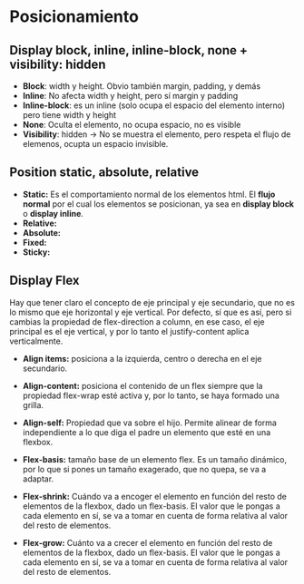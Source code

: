 # Posicionamiento

## Display block, inline, inline-block, none + visibility: hidden

- **Block**: width y height. Obvio también margin, padding, y demás
- **Inline**: No afecta width y height, pero sí margin y padding
- **Inline-block**: es un inline (solo ocupa el espacio del elemento interno) pero tiene width y height
- **None**: Oculta el elemento, no ocupa espacio, no es visible
- **Visibility**: hidden -> No se muestra el elemento, pero respeta el flujo de elemenos, ocupta un espacio invisible.

## Position static, absolute, relative

- **Static:** Es el comportamiento normal de los elementos html. El **flujo normal** por el cual los elementos se posicionan, ya sea en **display block** o **display inline**.
- **Relative:**
- **Absolute:**
- **Fixed:**
- **Sticky:**


## Display Flex

Hay que tener claro el concepto de eje principal y eje secundario, que no es lo mismo que eje horizontal y eje vertical. Por defecto, sí que es así, pero si cambias la propiedad de flex-direction a column, en ese caso, el eje principal es el eje vertical, y por lo tanto el justify-content aplica verticalmente.

- **Align items:** posiciona a la izquierda, centro o derecha en el eje secundario.

- **Align-content:** posiciona el contenido de un flex siempre que la propiedad flex-wrap esté activa y, por lo tanto, se haya formado una grilla.

- **Align-self:** Propiedad que va sobre el hijo. Permite alinear de forma independiente a lo que diga el padre un elemento que esté en una flexbox.

- **Flex-basis:** tamaño base de un elemento flex. Es un tamaño dinámico, por lo que si pones un tamaño exagerado, que no quepa, se va a adaptar.

- **Flex-shrink:** Cuándo va a encoger el elemento en función del resto de elementos de la flexbox, dado un flex-basis. El valor que le pongas a cada elemento en sí, se va a tomar en cuenta de forma relativa al valor del resto de elementos.

- **Flex-grow:**  Cuánto va a crecer el elemento en función del resto de elementos de la flexbox, dado un flex-basis. El valor que le pongas a cada elemento en sí, se va a tomar en cuenta de forma relativa al valor del resto de elementos.